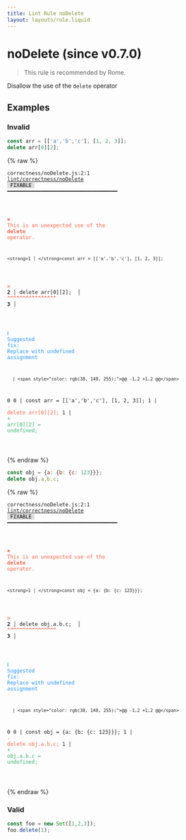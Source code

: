 ```yaml
---
title: Lint Rule noDelete
layout: layouts/rule.liquid
---
```


# noDelete (since v0.7.0)

> This rule is recommended by Rome.

Disallow the use of the `delete` operator

## Examples

### Invalid

```jsx
const arr = [['a','b','c'], [1, 2, 3]];
delete arr[0][2];
```

{% raw %}<pre class="language-text"><code class="language-text">correctness/noDelete.js:2:1 <a href="https://rome.tools/docs/lint/rules/noDelete">lint/correctness/noDelete</a> <span style="color: #000; background-color: #ddd;"> FIXABLE </span> ━━━━━━━━━━━━━━━━━━━━━━━━━━━━━━━━━━━━

<strong><span style="color: Tomato;">  </span></strong><strong><span style="color: Tomato;">✖</span></strong> <span style="color: Tomato;">This is an unexpected use of the </span><span style="color: Tomato;"><strong>delete</strong></span><span style="color: Tomato;"> operator.</span>
  
    <strong>1 │ </strong>const arr = [['a','b','c'], [1, 2, 3]];
<strong><span style="color: Tomato;">  </span></strong><strong><span style="color: Tomato;">&gt;</span></strong> <strong>2 │ </strong>delete arr[0][2];
   <strong>   │ </strong><strong><span style="color: Tomato;">^</span></strong><strong><span style="color: Tomato;">^</span></strong><strong><span style="color: Tomato;">^</span></strong><strong><span style="color: Tomato;">^</span></strong><strong><span style="color: Tomato;">^</span></strong><strong><span style="color: Tomato;">^</span></strong><strong><span style="color: Tomato;">^</span></strong><strong><span style="color: Tomato;">^</span></strong><strong><span style="color: Tomato;">^</span></strong><strong><span style="color: Tomato;">^</span></strong><strong><span style="color: Tomato;">^</span></strong><strong><span style="color: Tomato;">^</span></strong><strong><span style="color: Tomato;">^</span></strong><strong><span style="color: Tomato;">^</span></strong><strong><span style="color: Tomato;">^</span></strong><strong><span style="color: Tomato;">^</span></strong>
    <strong>3 │ </strong>
  
<strong><span style="color: rgb(38, 148, 255);">  </span></strong><strong><span style="color: rgb(38, 148, 255);">ℹ</span></strong> <span style="color: rgb(38, 148, 255);">Suggested fix</span><span style="color: rgb(38, 148, 255);">: </span><span style="color: rgb(38, 148, 255);">Replace with undefined assignment</span>
  
      | <span style="color: rgb(38, 148, 255);">@@ -1,2 +1,2 @@</span>
  0 0 |   const arr = [['a','b','c'], [1, 2, 3]];
  1   | <span style="color: Tomato;">- </span><span style="color: Tomato;">delete arr[0][2];</span>
    1 | <span style="color: MediumSeaGreen;">+ </span><span style="color: MediumSeaGreen;">arr[0][2] = undefined;</span>
  
</code></pre>{% endraw %}

```jsx
const obj = {a: {b: {c: 123}}};
delete obj.a.b.c;
```

{% raw %}<pre class="language-text"><code class="language-text">correctness/noDelete.js:2:1 <a href="https://rome.tools/docs/lint/rules/noDelete">lint/correctness/noDelete</a> <span style="color: #000; background-color: #ddd;"> FIXABLE </span> ━━━━━━━━━━━━━━━━━━━━━━━━━━━━━━━━━━━━

<strong><span style="color: Tomato;">  </span></strong><strong><span style="color: Tomato;">✖</span></strong> <span style="color: Tomato;">This is an unexpected use of the </span><span style="color: Tomato;"><strong>delete</strong></span><span style="color: Tomato;"> operator.</span>
  
    <strong>1 │ </strong>const obj = {a: {b: {c: 123}}};
<strong><span style="color: Tomato;">  </span></strong><strong><span style="color: Tomato;">&gt;</span></strong> <strong>2 │ </strong>delete obj.a.b.c;
   <strong>   │ </strong><strong><span style="color: Tomato;">^</span></strong><strong><span style="color: Tomato;">^</span></strong><strong><span style="color: Tomato;">^</span></strong><strong><span style="color: Tomato;">^</span></strong><strong><span style="color: Tomato;">^</span></strong><strong><span style="color: Tomato;">^</span></strong><strong><span style="color: Tomato;">^</span></strong><strong><span style="color: Tomato;">^</span></strong><strong><span style="color: Tomato;">^</span></strong><strong><span style="color: Tomato;">^</span></strong><strong><span style="color: Tomato;">^</span></strong><strong><span style="color: Tomato;">^</span></strong><strong><span style="color: Tomato;">^</span></strong><strong><span style="color: Tomato;">^</span></strong><strong><span style="color: Tomato;">^</span></strong><strong><span style="color: Tomato;">^</span></strong>
    <strong>3 │ </strong>
  
<strong><span style="color: rgb(38, 148, 255);">  </span></strong><strong><span style="color: rgb(38, 148, 255);">ℹ</span></strong> <span style="color: rgb(38, 148, 255);">Suggested fix</span><span style="color: rgb(38, 148, 255);">: </span><span style="color: rgb(38, 148, 255);">Replace with undefined assignment</span>
  
      | <span style="color: rgb(38, 148, 255);">@@ -1,2 +1,2 @@</span>
  0 0 |   const obj = {a: {b: {c: 123}}};
  1   | <span style="color: Tomato;">- </span><span style="color: Tomato;">delete obj.a.b.c;</span>
    1 | <span style="color: MediumSeaGreen;">+ </span><span style="color: MediumSeaGreen;">obj.a.b.c = undefined;</span>
  
</code></pre>{% endraw %}

### Valid

```jsx
const foo = new Set([1,2,3]);
foo.delete(1);
```

